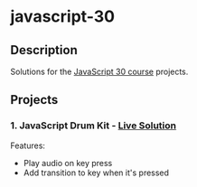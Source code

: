 # javascript-30

## Description

Solutions for the [JavaScript 30 course](https://javascript30.com/) projects.

## Projects

### 1. JavaScript Drum Kit - [Live Solution](https://thiago-hds.github.io/javascript-30/01%20-%20JavaScript%20Drum%20Kit/)

Features:

-   Play audio on key press
-   Add transition to key when it's pressed
